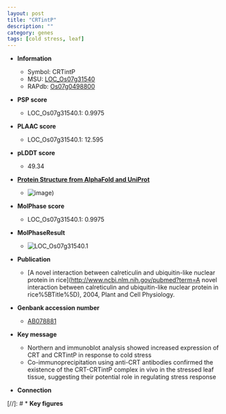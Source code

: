 ```yaml
---
layout: post
title: "CRTintP"
description: ""
category: genes
tags: [cold stress, leaf]
---
```


* **Information**  
    + Symbol: CRTintP  
    + MSU: [LOC_Os07g31540](http://rice.plantbiology.msu.edu/cgi-bin/ORF_infopage.cgi?orf=LOC_Os07g31540)  
    + RAPdb: [Os07g0498800](http://rapdb.dna.affrc.go.jp/viewer/gbrowse_details/irgsp1?name=Os07g0498800)  

* **PSP score**  
    + LOC_Os07g31540.1: 0.9975 

* **PLAAC score**  
    + LOC_Os07g31540.1: 12.595 

* **pLDDT score**
    + 49.34

* **[Protein Structure from AlphaFold and UniProt](https://www.uniprot.org/uniprotkb/A0A0P0X6J3/entry#structure)**
    + ![image](https://ricepsp.github.io/images/A/AF-A0A0P0X6J3-F1.png))

* **MolPhase score**
    + LOC_Os07g31540.1: 0.9975

* **MolPhaseResult**
    + ![LOC_Os07g31540.1](https://ricepsp.github.io/pictures/LOC_Os07g/LOC_Os07g31540.1.png)

* **Publication**  
    + [A novel interaction between calreticulin and ubiquitin-like nuclear protein in rice](http://www.ncbi.nlm.nih.gov/pubmed?term=A novel interaction between calreticulin and ubiquitin-like nuclear protein in rice%5BTitle%5D), 2004, Plant and Cell Physiology.

* **Genbank accession number**  
    + [AB078881](http://www.ncbi.nlm.nih.gov/nuccore/AB078881)

* **Key message**  
    + Northern and immunoblot analysis showed increased expression of CRT and CRTintP in response to cold stress
    + Co-immunoprecipitation using anti-CRT antibodies confirmed the existence of the CRT-CRTintP complex in vivo in the stressed leaf tissue, suggesting their potential role in regulating stress response

* **Connection**  

[//]: # * **Key figures**  


